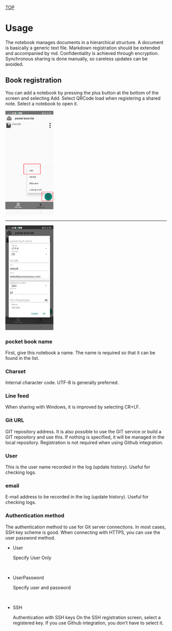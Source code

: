 [TOP](/document/android/topmenu.md)

# Usage
The notebook manages documents in a hierarchical structure.
A document is basically a generic text file.
Markdown registration should be extended and accompanied by md.
Confidentiality is achieved through encryption.
Synchronous sharing is done manually, so careless updates can be avoided.

## Book registration
You can add a notebook by pressing the plus button at the bottom of the screen and selecting Add.
Select QRCode load when registering a shared note.
Select a notebook to open it.

<img src="/screen/android/add1.jpg" width="150" />

---

<img src="/screen/android/add2.jpg" width="150" />

### pocket book name
First, give this notebook a name.
The name is required so that it can be found in the list.

### Charset
Internal character code. UTF-8 is generally preferred.

### Line feed
When sharing with Windows, it is improved by selecting CR+LF.

### Git URL
GIT repository address. It is also possible to use the GIT service or build a GIT repository and use this.
If nothing is specified, it will be managed in the local repository.
Registration is not required when using Github integration.

### User
This is the user name recorded in the log (update history). Useful for checking logs.

### email
E-mail address to be recorded in the log (update history). Useful for checking logs.

### Authentication method
The authentication method to use for Git server connections.
In most cases, SSH key scheme is good.
When connecting with HTTPS, you can use the user password method.

* User

  Specify User Only
<br>

* UserPassword

  Specify user and password
<br>

* SSH

  Authentication with SSH keys
On the SSH registration screen, select a registered key.
If you use Github integration, you don't have to select it.
